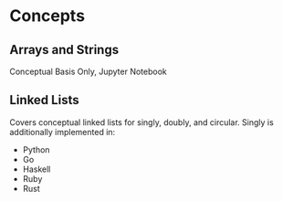 # Concepts

## Arrays and Strings

Conceptual Basis Only, Jupyter Notebook

## Linked Lists

Covers conceptual linked lists for singly, doubly, and circular. Singly is additionally implemented in:

- Python
- Go
- Haskell
- Ruby
- Rust
